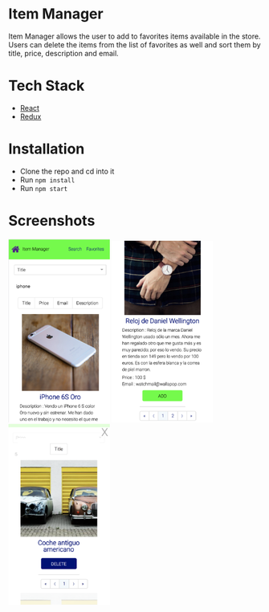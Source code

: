 # Item Manager

Item Manager allows the user to add to favorites items available in the store. Users can delete the items from the list of favorites as well and sort them by title, price, description and email.

# Tech Stack

* [React](https://reactjs.org/)
* [Redux](https://redux.js.org/)

# Installation

- Clone the repo and cd into it
- Run ``npm install``
- Run ``npm start``

# Screenshots

<img src="./images/image1.png" width="40%"/>

<img src="./images/image2.png" width="40%" />

<img src="./images/image3.png" width="40%" />